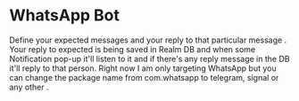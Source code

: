# WhatsApp Bot
Define your expected messages and your reply to that particular message . Your reply to expected is being saved in Realm DB and when some Notification pop-up it'll listen to it and if there's any reply message in the DB it'll reply to that person. Right now I am only targeting WhatsApp but you can change the package name from com.whatsapp to telegram, signal or any other . 
